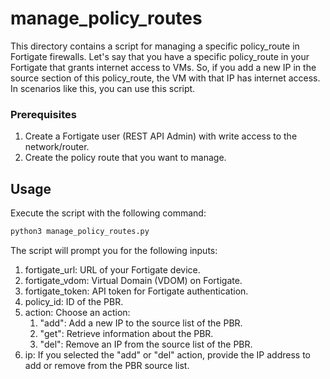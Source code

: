 # manage_policy_routes

This directory contains a script for managing a specific policy_route in Fortigate firewalls.
Let's say that you have a specific policy_route in your Fortigate that grants internet access to VMs. So, if you add a new IP in the source section of this policy_route, the VM with that IP has internet access. In scenarios like this, you can use this script.

### Prerequisites
1. Create a Fortigate user (REST API Admin) with write access to the network/router.
2. Create the policy route that you want to manage.


## Usage

Execute the script with the following command:   

```bash
python3 manage_policy_routes.py
```
The script will prompt you for the following inputs:
1. fortigate_url: URL of your Fortigate device.
2. fortigate_vdom: Virtual Domain (VDOM) on Fortigate.
3. fortigate_token: API token for Fortigate authentication.
4. policy_id: ID of the PBR.
5. action: Choose an action:
    1. "add": Add a new IP to the source list of the PBR.
    2. "get": Retrieve information about the PBR.
    3. "del": Remove an IP from the source list of the PBR.
7. ip: If you selected the "add" or "del" action, provide the IP address to add or remove from the PBR source list.

